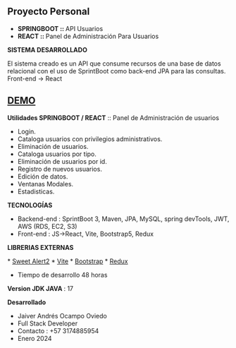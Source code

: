 ## Proyecto Personal
* <b>SPRINGBOOT :: </b>API Usuarios
* <b>REACT      :: </b>Panel de Administración Para Usuarios


<b>SISTEMA DESARROLLADO</b> 

El sistema creado es un API que consume recursos de una base de datos relacional con el uso de SprintBoot como back-end JPA para las consultas. Front-end -> React 

## <a href="https://youtu.be/AZp_VOxb1Eo" target="_blank">DEMO</a>

<b>Utilidades SPRINGBOOT / REACT</b> :: Panel de Administración de usuarios

* Login.
* Cataloga usuarios con privilegios administrativos.
* Eliminación de usuarios.
* Cataloga usuarios por tipo.
* Eliminación de usuarios por id.
* Registro de nuevos usuarios.
* Edición de datos.
* Ventanas Modales.
* Estadisticas.


<b>TECNOLOGÍAS </b>
* Backend-end  : SprintBoot 3, Maven, JPA, MySQL, spring devTools, JWT, AWS (RDS, EC2, S3)
* Front-end : JS->React, Vite, Bootstrap5, Redux
  
<b>LIBRERIAS EXTERNAS</b>
<p align="left">
* <a href="https://sweetalert2.github.io/">Sweet Alert2</a>
* <a href="https://vitejs.dev/guide/">Vite</a>
* <a href="https://getbootstrap.com/docs/5.3/getting-started/download/">Bootstrap</a>
* <a href="https://redux-toolkit.js.org/">Redux</a>
</p>

* Tiempo de desarrollo 48 horas

<b>Version JDK JAVA </b>: 17

<b>Desarrollado</b>

* Jaiver Andrés Ocampo Oviedo
* Full Stack Developer
* Contacto : +57 3174885954
* Enero 2024 